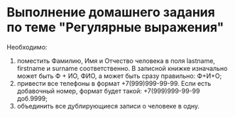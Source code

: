 # Выполнение домашнего задания по теме "Регулярные выражения"

Необходимо:
1. поместить Фамилию, Имя и Отчество человека в поля lastname, firstname и surname соответственно.
  В записной книжке изначально может быть Ф + ИО, ФИО, а может быть сразу правильно: Ф+И+О;
2. привести все телефоны в формат +7(999)999-99-99. Если есть добавочный номер, формат будет такой:
  +7(999)999-99-99 доб.9999;
3. объединить все дублирующиеся записи о человеке в одну.
